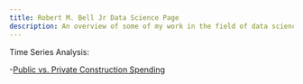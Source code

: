 ```yaml
---
title: Robert M. Bell Jr Data Science Page
description: An overview of some of my work in the field of data science
---
```


Time Series Analysis:

-[Public vs. Private Construction Spending](/timeseriesdecom/index.md)
